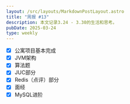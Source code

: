 ```yaml
---
layout: /src/layouts/MarkdownPostLayout.astro
title: "周报 #13"
description: 本文记录3.24 - 3.30的生活和思考。
pubDate: 2025-03-24
type: weekly
---
```

- [x] 公寓项目基本完成
- [x] JVM架构
- [x] 算法题
- [x] JUC部分
- [x] Redis（点评）部分
- [x] 面经
- [x] MySQL进阶
